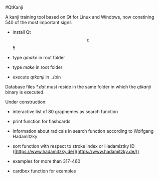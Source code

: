 #QtKanji

A kanji training tool based on Qt for Linux and Windows, now conatining 540 of the most important signs

- install Qt $$\geq$$ 5

- type <i>qmake</i> in root folder

- type <i>make</i> in root folder

- execute <i>qtkanji</i> in ../bin

Database files <i>*.dat</i> must reside in the same folder in which the <i>qtkanji</i> binary is executed.

Under construction: 
- interactive list of 80 graphemes as search function

- print function for flashcards

- information about radicals in search function according to Wolfgang Hadamitzky

- sort function with respect to stroke index or Hadamiztky ID ([https://www.hadamitzky.de/](https://www.hadamitzky.de/))

- examples for more than 317-460

- cardbox function for examples
